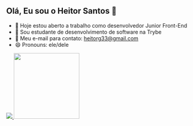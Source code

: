 ## Olá, Eu sou o Heitor Santos 👋

- 🔭 Hoje estou aberto a trabalho como desenvolvedor Junior Front-End
- 🌱 Sou estudante de desenvolvimento de software na Trybe
- 👯 Meu e-mail para contato: heitorg33@gmail.com
- 😄 Pronouns: ele/dele
<div>
  <a href="https://github.com/heitorgsantos/">
  <img height"150em" src="https://github-readme-stats.vercel.app/api?username=heitorgsantos&show_icons=true&theme=dark"/>
  <img height="175em" src="https://github-readme-stats.vercel.app/api/top-langs/?username=heitorgsantos&layout=compact&langs_count=32&theme=dark"/>
</div>
